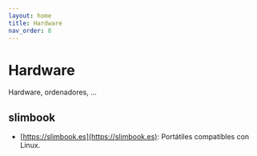 ```yaml
---
layout: home
title: Hardware
nav_order: 8
---
```


# Hardware

Hardware, ordenadores, ...

## slimbook

* [https://slimbook.es](https://slimbook.es): Portátiles compatibles con Linux.
